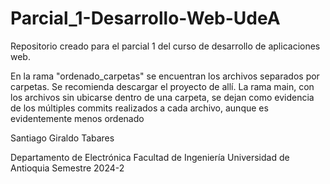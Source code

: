 # Parcial_1-Desarrollo-Web-UdeA

Repositorio creado para el parcial 1 del curso de desarrollo de aplicaciones web.

En la rama "ordenado_carpetas" se encuentran los archivos separados por carpetas. Se recomienda descargar el proyecto de allí. La rama main, con los archivos sin ubicarse dentro de una carpeta, se dejan como evidencia de los múltiples commits realizados a cada archivo, aunque es evidentemente menos ordenado

Santiago Giraldo Tabares

Departamento de Electrónica
Facultad de Ingeniería
Universidad de Antioquia
Semestre 2024-2
